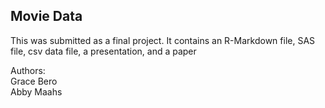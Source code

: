## Movie Data
This was submitted as a final project. It contains an R-Markdown file, SAS file, csv data file, a presentation, and a paper

Authors:   
Grace Bero  
Abby Maahs
